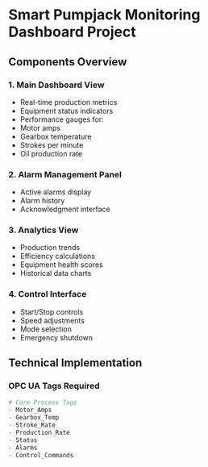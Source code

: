 # Smart Pumpjack Monitoring Dashboard Project

## Components Overview

### 1. Main Dashboard View
- Real-time production metrics 
- Equipment status indicators
- Performance gauges for:
 - Motor amps
 - Gearbox temperature
 - Strokes per minute
 - Oil production rate

### 2. Alarm Management Panel
- Active alarms display
- Alarm history 
- Acknowledgment interface

### 3. Analytics View
- Production trends
- Efficiency calculations
- Equipment health scores
- Historical data charts

### 4. Control Interface
- Start/Stop controls
- Speed adjustments
- Mode selection
- Emergency shutdown

## Technical Implementation

### OPC UA Tags Required
```python
# Core Process Tags
- Motor_Amps
- Gearbox_Temp
- Stroke_Rate
- Production_Rate
- Status
- Alarms
- Control_Commands
